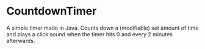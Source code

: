 # CountdownTimer
A simple timer made in Java. Counts down a (modifiable) set amount of time and plays a click sound when the timer hits 0 and every 2 minutes afterwards.
